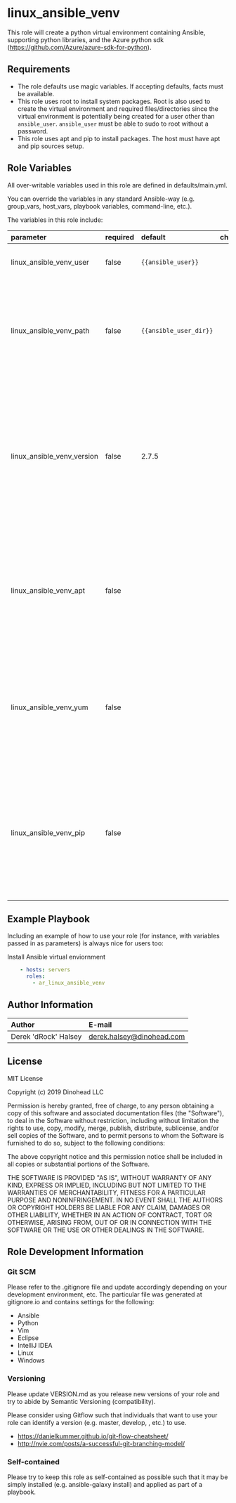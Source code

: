 # linux_ansible_venv

This role will create a python virtual environment containing Ansible, supporting python libraries, and the Azure python sdk (https://github.com/Azure/azure-sdk-for-python).

## Requirements

* The role defaults use magic variables. If accepting defaults, facts must be available.
* This role uses root to install system packages. Root is also used to create the virtual environment and required files/directories since the virtual environment is potentially being created for a user other than <code>ansible_user</code>. <code>ansible_user</code> must be able to sudo to root without a password.
* This role uses apt and pip to install packages. The host must have apt and pip sources setup.

## Role Variables

All over-writable variables used in this role are defined in defaults/main.yml.

You can override the variables in any standard Ansible-way (e.g. group_vars, host_vars, playbook variables, command-line, etc.).

The variables in this role include:

|parameter                 |required|default               |choices|comments|
|:-------------------------|:-------|:---------------------|:------|:-------|
|linux_ansible_venv_user   |false   |`{{ansible_user}}`    |       |The linux user that will own the virtual enviornment.|
|linux_ansible_venv_path   |false   |`{{ansible_user_dir}}`|       |The path to where the virtual environment will be installed. This should be a directory. The virtual environment will be named based on the version of Ansible installed.|
|linux_ansible_venv_version|false   |2.7.5                 |       |The version of Ansible that will be installed in the virtual environment. This must be a string. Note: Installing older versions of Ansible may cause package conflicts. Note: If there is a <code>-</code> in the ansible version name ex: <code>2.3.1.0-1</code>, use <code>2.3.1.0post1</code>.|
|linux_ansible_venv_apt    |false   |                      |       |A list of apt packages that will be installed. Checkout defaults/main.yml to see which packages will be installed. You probably don't want to modify this list unless you know what you are doing.|
|linux_ansible_venv_yum    |false   |                      |       |A list of yum packages that will be installed. Checkout defaults/main.yml to see which packages will be installed. You probably don't want to modify this list unless you know what you are doing.|
|linux_ansible_venv_pip    |false   |                      |       |A list of apt packages that will be installed in the python virtual environment. Checkout defaults/main.yml to see which packages will be installed. You probably don't want to modify this list unless you know what you are doing.|

## Example Playbook

Including an example of how to use your role (for instance, with variables
passed in as parameters) is always nice for users too:

Install Ansible virtual enviornment
```yaml
    - hosts: servers
      roles:
        - ar_linux_ansible_venv
```

## Author Information

|Author              |E-mail                   |
|:-------------------|:------------------------|
|Derek 'dRock' Halsey|derek.halsey@dinohead.com|

## License

MIT License

Copyright (c) 2019 Dinohead LLC

Permission is hereby granted, free of charge, to any person obtaining a copy
of this software and associated documentation files (the "Software"), to deal
in the Software without restriction, including without limitation the rights
to use, copy, modify, merge, publish, distribute, sublicense, and/or sell
copies of the Software, and to permit persons to whom the Software is
furnished to do so, subject to the following conditions:

The above copyright notice and this permission notice shall be included in all
copies or substantial portions of the Software.

THE SOFTWARE IS PROVIDED "AS IS", WITHOUT WARRANTY OF ANY KIND, EXPRESS OR
IMPLIED, INCLUDING BUT NOT LIMITED TO THE WARRANTIES OF MERCHANTABILITY,
FITNESS FOR A PARTICULAR PURPOSE AND NONINFRINGEMENT. IN NO EVENT SHALL THE
AUTHORS OR COPYRIGHT HOLDERS BE LIABLE FOR ANY CLAIM, DAMAGES OR OTHER
LIABILITY, WHETHER IN AN ACTION OF CONTRACT, TORT OR OTHERWISE, ARISING FROM,
OUT OF OR IN CONNECTION WITH THE SOFTWARE OR THE USE OR OTHER DEALINGS IN THE
SOFTWARE.

## Role Development Information

### Git SCM
Please refer to the .gitignore file and update accordingly depending on your
development environment, etc.  The particular file was generated at 
gitignore.io and contains settings for the following:
  - Ansible
  - Python
  - Vim
  - Eclipse
  - IntelliJ IDEA
  - Linux
  - Windows
  
### Versioning
Please update VERSION.md as you release new versions of your role and try to
abide by Semantic Versioning (compatibility).

Please consider using Gitflow such that individuals that want to use your role
can identify a version (e.g. master, develop, <tag>, etc.) to use.
  - https://danielkummer.github.io/git-flow-cheatsheet/
  - http://nvie.com/posts/a-successful-git-branching-model/

### Self-contained
Please try to keep this role as self-contained as possible such that it may be
simply installed (e.g. ansible-galaxy install) and applied as part of a 
playbook.

